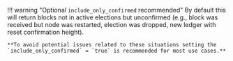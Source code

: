 !!! warning "Optional `include_only_confirmed` recommended"
	By default this will return blocks not in active elections but unconfirmed (e.g., block was received but node was restarted, election was dropped, new ledger with reset confirmation height).

	**To avoid potential issues related to these situations setting the `include_only_confirmed` = `true` is recommended for most use cases.**
